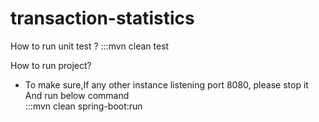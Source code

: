 # transaction-statistics

How to run unit test ?
:::mvn clean test

How to run project?
* To make sure,If any other instance listening port 8080, please stop it
 And run below command  
:::mvn clean spring-boot:run

